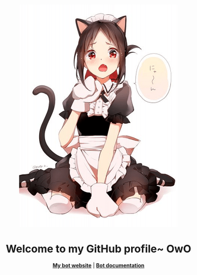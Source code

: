 <p align="center">
  <a href="https://www.darksoul228.com"><img src="kaguya.png" alt="darksoul228 Banner"></a>
</p>


<h1 align="center">Welcome to my GitHub profile~ OwO</h1>

<p align="center">
  <strong><a href="https://tomoe-bot.ga">My bot website</a></strong> |
  <strong><a href="https://docs.tomoe.xyz">Bot documentation</a></strong>
</p>

